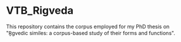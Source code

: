 # VTB_Rigveda
This repository contains the corpus employed for my PhD thesis on "R̥gvedic similes: a corpus-based study of their forms and functions".
